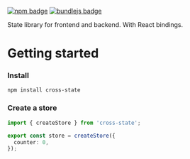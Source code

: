 [![npm badge](https://img.shields.io/npm/v/cross-state)](https://www.npmjs.com/package/cross-state)
[![bundlejs badge](https://deno.bundlejs.com/?badge&q=cross-state)](https://bundlejs.com/?q=cross-state)

State library for frontend and backend. With React bindings.

# Getting started

### Install

```
npm install cross-state
```

### Create a store

```ts
import { createStore } from 'cross-state';

export const store = createStore({
  counter: 0,
});
```

